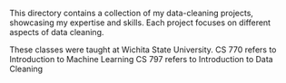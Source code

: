 This directory contains a collection of my data-cleaning projects, showcasing my expertise and skills. Each project focuses on different aspects of data cleaning.

These classes were taught at Wichita State University. 
CS 770 refers to Introduction to Machine Learning
CS 797 refers to Introduction to Data Cleaning
